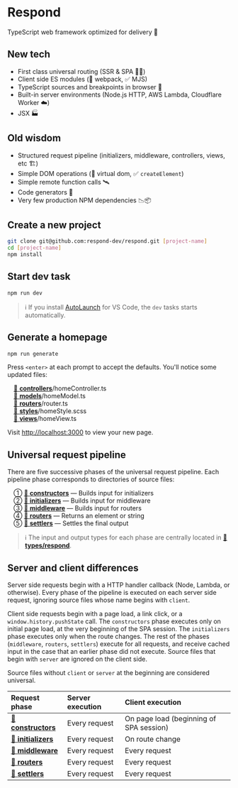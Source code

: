 # Respond

TypeScript web framework optimized for delivery 🚚

## New tech

- First class universal routing (SSR & SPA 🧖‍♀️)
- Client side ES modules (🚫 webpack, ✅ MJS)
- TypeScript sources and breakpoints in browser 🧘
- Built-in server environments (Node.js HTTP, AWS Lambda, Cloudflare Worker ☁️)
- JSX 🏭

## Old wisdom

- Structured request pipeline (initializers, middleware, controllers, views, etc 🏗️)
- Simple DOM operations (🚫 virtual dom, ✅ `createElement`)
- Simple remote function calls 🛰️
- Code generators 📝
- Very few production NPM dependencies 📉📦

## Create a new project

```bash
git clone git@github.com:respond-dev/respond.git [project-name]
cd [project-name]
npm install
```

## Start dev task

```bash
npm run dev
```

> ℹ️ If you install [AutoLaunch](https://marketplace.visualstudio.com/items?itemName=philfontaine.autolaunch) for VS Code, the `dev` tasks starts automatically.

## Generate a homepage

```bash
npm run generate
```

Press `<enter>` at each prompt to accept the defaults. You'll notice some updated files:

&emsp;[📁 **controllers**](src/controllers)/homeController.ts<br/>
&emsp;[📁 **models**](src/models)/homeModel.ts<br/>
&emsp;[📁 **routers**](src/routers)/router.ts<br/>
&emsp;[📁 **styles**](src/styles)/homeStyle.scss<br/>
&emsp;[📁 **views**](src/views)/homeView.ts

Visit <http://localhost:3000> to view your new page.

## Universal request pipeline

There are five successive phases of the universal request pipeline. Each pipeline phase corresponds to directories of source files:

&emsp;① [📁 **constructors**](src/constructors) — Builds input for initializers<br/>
&emsp;② [📁 **initializers**](src/initializers) — Builds input for middleware<br/>
&emsp;③ [📁 **middleware**](src/middleware) — Builds input for routers<br/>
&emsp;④ [📁 **routers**](src/routers) — Returns an element or string<br/>
&emsp;⑤ [📁 **settlers**](src/settlers) — Settles the final output

> ℹ️ The input and output types for each phase are centrally located in [📁 **types/respond**](src/types/respond).

## Server and client differences

Server side requests begin with a HTTP handler callback (Node, Lambda, or otherwise). Every phase of the pipeline is executed on each server side request, ignoring source files whose name begins with `client`.

Client side requests begin with a page load, a link click, or a `window.history.pushState` call. The `constructors` phase executes only on initial page load, at the very beginning of the SPA session. The `initializers` phase executes only when the route changes. The rest of the phases (`middleware`, `routers`, `settlers`) execute for all requests, and receive cached input in the case that an earlier phase did not execute. Source files that begin with `server` are ignored on the client side.

Source files without `client` or `server` at the beginning are considered universal.

| Request phase                           | Server execution | Client execution                        |
| :-------------------------------------- | :--------------- | :-------------------------------------- |
| [📁 **constructors**](src/constructors) | Every request    | On page load (beginning of SPA session) |
| [📁 **initializers**](src/initializers) | Every request    | On route change                         |
| [📁 **middleware**](src/middleware)     | Every request    | Every request                           |
| [📁 **routers**](src/routers)           | Every request    | Every request                           |
| [📁 **settlers**](src/settlers)         | Every request    | Every request                           |
